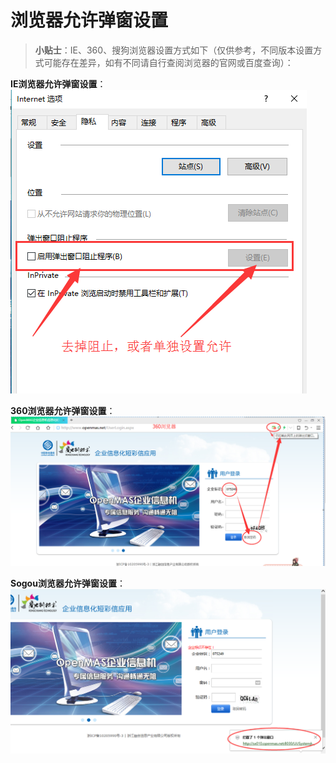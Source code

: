# 浏览器允许弹窗设置  

>**小贴士**：IE、360、搜狗浏览器设置方式如下（仅供参考，不同版本设置方式可能存在差异，如有不同请自行查阅浏览器的官网或百度查询）：

**IE浏览器允许弹窗设置**：  
<img src="../images/getPasswordByIEset.png" alt="图片被外星人掠走了┌(。Д。)┐" title="IE浏览器允许弹窗设置">

**360浏览器允许弹窗设置**：  
<img src="../images/getPasswordBy360.png" alt="图片被外星人掠走了┌(。Д。)┐" title="360浏览器允许弹窗设置">

**Sogou浏览器允许弹窗设置**：  
<img src="../images/getPasswordBySogou.png" alt="图片被外星人掠走了┌(。Д。)┐" title="Sogou浏览器允许弹窗设置">

